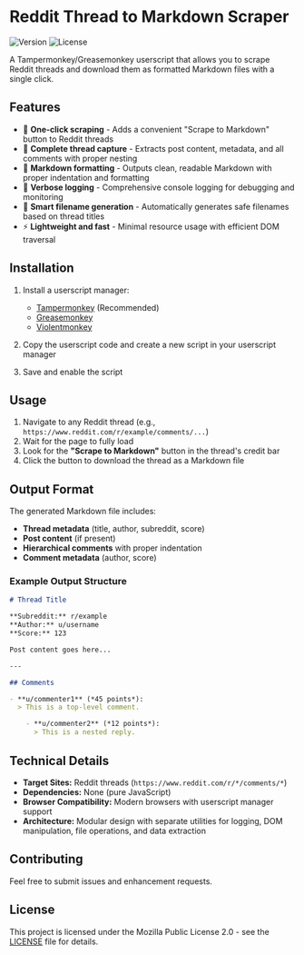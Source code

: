 # Reddit Thread to Markdown Scraper

![Version](https://img.shields.io/badge/version-0.1.0-blue.svg)
![License](https://img.shields.io/badge/license-MPL--2.0-green.svg)

A Tampermonkey/Greasemonkey userscript that allows you to scrape Reddit threads and download them as formatted Markdown files with a single click.

## Features

- 📜 **One-click scraping** - Adds a convenient "Scrape to Markdown" button to Reddit threads
- 🔧 **Complete thread capture** - Extracts post content, metadata, and all comments with proper nesting
- 📝 **Markdown formatting** - Outputs clean, readable Markdown with proper indentation and formatting
- 🐛 **Verbose logging** - Comprehensive console logging for debugging and monitoring
- 🎯 **Smart filename generation** - Automatically generates safe filenames based on thread titles
- ⚡ **Lightweight and fast** - Minimal resource usage with efficient DOM traversal

## Installation

1. Install a userscript manager:
   - [Tampermonkey](https://www.tampermonkey.net/) (Recommended)
   - [Greasemonkey](https://www.greasespot.net/)
   - [Violentmonkey](https://violentmonkey.github.io/)

2. Copy the userscript code and create a new script in your userscript manager

3. Save and enable the script

## Usage

1. Navigate to any Reddit thread (e.g., `https://www.reddit.com/r/example/comments/...`)
2. Wait for the page to fully load
3. Look for the **"Scrape to Markdown"** button in the thread's credit bar
4. Click the button to download the thread as a Markdown file

## Output Format

The generated Markdown file includes:

- **Thread metadata** (title, author, subreddit, score)
- **Post content** (if present)
- **Hierarchical comments** with proper indentation
- **Comment metadata** (author, score)

### Example Output Structure

```markdown
# Thread Title

**Subreddit:** r/example
**Author:** u/username
**Score:** 123

Post content goes here...

---

## Comments

- **u/commenter1** (*45 points*):
  > This is a top-level comment.

    - **u/commenter2** (*12 points*):
      > This is a nested reply.
```

## Technical Details

- **Target Sites:** Reddit threads (`https://www.reddit.com/r/*/comments/*`)
- **Dependencies:** None (pure JavaScript)
- **Browser Compatibility:** Modern browsers with userscript manager support
- **Architecture:** Modular design with separate utilities for logging, DOM manipulation, file operations, and data extraction

## Contributing

Feel free to submit issues and enhancement requests. 

## License

This project is licensed under the Mozilla Public License 2.0 - see the [LICENSE](LICENSE) file for details.
